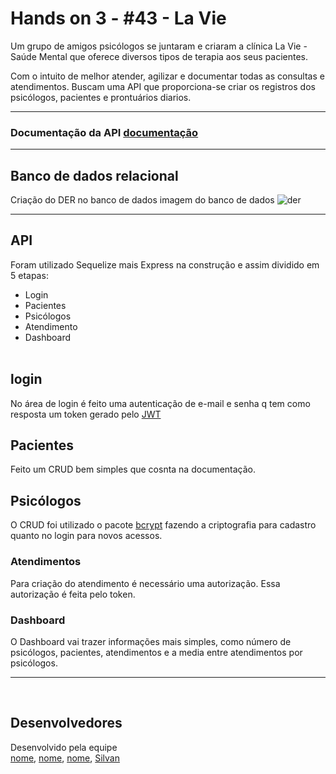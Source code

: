 # **Hands on 3 - #43 - La Vie**
Um grupo de amigos psicólogos se juntaram e criaram a clínica La Vie - Saúde Mental que oferece diversos tipos de terapia aos seus pacientes. 

Com o intuito de melhor atender, agilizar e documentar todas as consultas e atendimentos.
Buscam uma API que proporciona-se criar os registros dos psicólogos, pacientes e prontuários diarios.

<hr>

### **Documentação da API [documentação](https://documentaçãoDoPostmanOuInsonia)**

<hr>

## **Banco de dados relacional**
Criação do DER no banco de dados
imagem do banco de dados ![der]()

<hr>

## **API** 
Foram utilizado Sequelize mais Express na construção e assim dividido em 5 etapas:
<br>
* Login
* Pacientes
* Psicólogos
* Atendimento 
* Dashboard
    <br>
    <br>

## **login**
No área de login é feito uma autenticação de e-mail e senha q tem como resposta um token gerado pelo [JWT](https://www.npmjs.com/package/jsonwebtoken)

## **Pacientes**
Feito um CRUD bem simples que cosnta na documentação.

## **Psicólogos**
O CRUD foi utilizado o pacote [bcrypt](https://www.npmjs.com/package/bcrypt) fazendo a criptografia para cadastro quanto no login para novos acessos. 

### **Atendimentos**

Para criação do atendimento é necessário uma autorização. Essa autorização é feita pelo token.

### **Dashboard**
O Dashboard vai trazer informações mais simples, como número de psicólogos, pacientes, atendimentos e a media entre atendimentos por psicólogos.

<hr>
<br>

## **Desenvolvedores**
Desenvolvido pela equipe  
[nome](link_do_github), 
[nome](link_do_github), 
[nome](link_do_github), 
[Silvan](https://github.com/SilvanMille)
